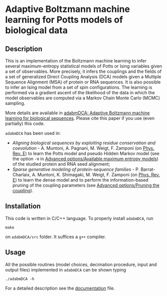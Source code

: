 # Adaptive Boltzmann machine learning for Potts models of biological data

## Description

This is an implementation of the Boltzmann machine learning to infer several maximum-entropy statistical models of Potts or Ising variables given a set of observables. More precisely, it infers the couplings and the fields of a set of generalized Direct Coupling Analysis (DCA) models given a Multiple Sequence Alignment (MSA) of protein or RNA sequences. It is also possible to infer an Ising model from a set of spin configurations. The learning is performed via a gradient ascent of the likelihood of the data in which the model observables are computed via a Markov Chain Monte Carlo (MCMC) sampling.

More details are available in [adabmDCA: Adaptive Boltzmann machine learning for biological sequences](https://doi.org/10.1186/s12859-021-04441-9). Please cite this paper if you use (even partially) this code.

`adabmDCA` has been used in:
 - *Aligning biological sequences by exploiting residue conservation and coevolution* - A. Muntoni, A. Pagnani, M. Weigt, F. Zamponi (on [Phys. Rev. E](https://link.aps.org/doi/10.1103/PhysRevE.102.062409)) to learn the Potts model and pseudo Hidden Markov model (see the option `-H` in [Advanced options/Available maximum entropy models](https://github.com/anna-pa-m/adabmDCA/blob/master/docs/documentation.md)) of the studied protein and RNA seed alignment;
 - *Sparse generative modeling of protein-sequence families* - P. Barrat-Charlaix, A. Muntoni, K. Shimagaki, M. Weigt, F. Zamponi (on [Phys. Rev. E](https://journals.aps.org/pre/abstract/10.1103/PhysRevE.104.024407)) to learn the dense model and to perform the information-based pruning of the coupling parameters (see [Advanced options/Pruning the coupling](https://github.com/anna-pa-m/adabmDCA/blob/master/docs/documentation.md)).


## Installation

This code is written in C/C++ language. To properly install `adabmDCA`, run
```
make
```
on `adabmDCA/src` folder. It suffices a `g++` compiler.

## Usage

All the possible routines (model choices, decimation procedure, input and output files) implemented in `adabmDCA` can be shown typing
```
./adabmDCA -h
```

For a detailed description see the [documentation](https://github.com/anna-pa-m/adabmDCA/blob/master/docs/documentation.md) file.

